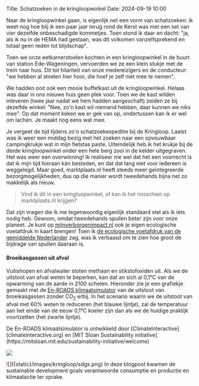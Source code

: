Title: Schatzoeken in de kringloopwinkel
Date: 2024-09-19 10:00





Naar de kringloopwinkel gaan, is eigenlijk net een vorm van schatzoeken: ik weet nog hoe blij ik een paar jaar terug rond de Kerst was met een set van vier dezelfde onbeschadigde kommetjes. Toen stond ik daar en dacht: "ja, als ik nu in de HEMA had gestaan, was dit volkomen vanzelfsprekend en totaal geen reden tot blijdschap".

Toen we onze eetkamerstoelen kochten in een kringloopwinkel in de buurt van station Ede-Wageningen, vervoerden we ze een klein stukje met de trein naar huis. Dit tot hilariteit van onze medereizigers en de conducteur: "we hebben al stoelen hier hoor, die hoef je zelf niet mee te nemen".

We hadden ooit ook een mooie buffetkast uit de kringloopwinkel. Helaas was daar in ons nieuwe huis geen plek voor. Toen we de kast wilden inleveren (twee jaar nadat we hem hadden aangeschaft) zeiden ze bij dezelfde winkel: "Nee, zo'n kast wil niemand hebben, daar kunnen we niks mee". Op dat moment keken we er gek van op, ondertussen kan ik er wel om lachen. Je maakt nog eens wat mee.

Je vergeet de tijd tijdens zo'n schatzoekexpeditie bij de Kringloop. Laatst was ik weer een middag bezig met het zoeken naar een opvouwbaar campingkrukje wat in mijn fietstas paste. Uiteindelijk heb ik het krukje bij de derde kringloopwinkel onder een hele berg zooi in de kelder uitgegraven. Het was weer een overwinning! Ik realiseer me wel dat het een voorrecht is dat ik mijn tijd hieraan kán besteden, en dat dat lang niet voor iedereen is weggelegd. Maar goed, marktplaats.nl heeft steeds meer geïntegreerde bezorgmogelijkheden, dus op die manier wordt tweedehands bijna net zo makkelijk als nieuw.

>Vind ik dit in een kringloopwinkel, of kan ik het misschien op marktplaats.nl krijgen?

Dat zijn vragen die ik me tegenwoordig eigenlijk standaard stel als ik iets nodig heb. Gewoon, omdat tweedehands spullen beter zijn voor onze planeet.
<side-block>
    <side-content>
   Je kunt op [mijnverborgenimpact.nl](https://www.mijnverborgenimpact.nl/nl/questions/0) ook je eigen ecologische voetafdruk in kaart brengen!
     </side-content>
</side-block>
 Toen ik [de ecologische voetafdruk van de gemiddelde Nederlander](https://www.mijnverborgenimpact.nl/nl/top10) zag, was ik verbaasd om te zien hoe groot de bijdrage van spullen daaraan is.


#### Broeikasgassen uit afval

Vuilishopen en afvalwater stoten methaan en stikstofoxiden uit. Als we de uitstoot van afval weten te beperken, kan dat an sich al 0,1°C van de opwarming van de aarde in 2100 schelen. Hieronder zie je een grafiekje gemaakt met de [En-ROADS klimaatsimulator](https://en-roads.climateinteractive.org/scenario.html?v=24.9.0) van de uitstoot van broeikasgassen zonder CO<sub>2</sub> erbij. In het scenario waarin we de uitstoot van afval met 60% weten te reduceren (het blauwe lijntje), zal de temperatuur aan het einde van de eeuw 0,1°C koeler zijn dan als we de huidige praktijk voortzetten (het zwarte lijntje).

<side-block>
    <side-content>
      De En-ROADS klimaatsimulator is ontwikkeld door [ClimateInteractive](climateinteractive.org) en [MIT Sloan Sustainability initiative](https://mitsloan.mit.edu/sustainability-initiative/welcome)
    </side-content>
</side-block>

![]({static}/images/kringloop/afval.png)

<side-block>
    <side-content>
    ![]({static}/images/kringloop/sdgs.png)
In deze blogpost kwamen de sustainable development goals verantwoorde consumptie en productie en klimaatactie ter sprake.
     </side-content>
</side-block>
